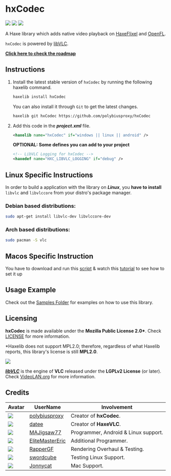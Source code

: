 # hxCodec

![](https://img.shields.io/github/repo-size/polybiusproxy/hxCodec) ![](https://badgen.net/github/open-issues/polybiusproxy/hxCodec) ![](https://badgen.net/badge/license/MPL2.0/green)

A Haxe library which adds native video playback on [HaxeFlixel](https://haxeflixel.com) and [OpenFL](https://www.openfl.org).

`hxCodec` is powered by [libVLC](https://www.videolan.org/vlc/libvlc.html).

**[Click here to check the roadmap](https://github.com/polybiusproxy/hxCodec/projects/1)**

## Instructions

1. Install the latest stable version of `hxCodec` by running the following haxelib command.
    ```bash
    haxelib install hxCodec
    ```

    You can also install it through `Git` to get the latest changes.
    ```bash
    haxelib git hxCodec https://github.com/polybiusproxy/hxCodec
    ```

2. Add this code in the ***project.xml*** file.
    ```xml
    <haxelib name="hxCodec" if="windows || linux || android" />
    ```

    **OPTIONAL: Some defines you can add to your project**
    ```xml
    <!-- LibVLC Logging for hxCodec -->
    <haxedef name="HXC_LIBVLC_LOGGING" if="debug" />
    ```

## Linux Specific Instructions

In order to build a application with the library on ***Linux***, you **have to install** `libvlc` and `libvlccore` from your distro's package manager.

### Debian based distributions:
```bash
sudo apt-get install libvlc-dev libvlccore-dev 
```

### Arch based distributions:
```bash
sudo pacman -S vlc 
```
## Macos Specific Instruction 
You have to download and run this [script](https://gist.github.com/JonnycatMeow/757b5b22583b916813a45fd55a69f3f4) & watch this [tutorial](https://streamable.com/tazpyy) to see how to set it up 

## Usage Example

Check out the [Samples Folder](samples/) for examples on how to use this library.

## Licensing
**hxCodec** is made available under the **Mozilla Public License 2.0\***. Check [LICENSE](./LICENSE) for more information.

\*Haxelib does not support MPL2.0; therefore, regardless of what Haxelib reports, this library's license is still **MPL2.0**.

![](https://raw.githubusercontent.com/videolan/vlc/master/share/icons/256x256/vlc.png)

[***libVLC***](https://www.videolan.org/vlc/libvlc.html) is the engine of **VLC** released under the **LGPLv2 License** (or later). Check [VideoLAN.org](https://www.videolan.org/legal.html) for more information.

## Credits

| Avatar | UserName | Involvement |
| ------ | -------- | ----------- |
| ![](https://avatars.githubusercontent.com/u/47796739?s=64) | [polybiusproxy](https://github.com/polybiusproxy) | Creator of **hxCodec**.
| ![](https://avatars.githubusercontent.com/u/1677550?s=64) | [datee](https://github.com/datee) | Creator of **HaxeVLC**.
| ![](https://avatars.githubusercontent.com/u/77043862?s=64) | [MAJigsaw77](https://github.com/MAJigsaw77) | Programmer, Android & Linux support.
| ![](https://avatars.githubusercontent.com/u/4635334?s=64) | [EliteMasterEric](https://github.com/EliteMasterEric) | Additional Programmer.
| ![](https://avatars.githubusercontent.com/u/84131849?s=64) | [RapperGF](https://github.com/RapperGF) | Rendering Overhaul & Testing.
| ![](https://avatars.githubusercontent.com/u/49110074?s=64) | [swordcube](https://github.com/swordcube) | Testing Linux Support. 
| ![](https://avatars.githubusercontent.com/u/107599365?v=4) | [Jonnycat](https://github.com/JonnycatMeow) | Mac Support.
